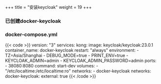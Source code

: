 +++
title = "安装keycloak"
weight = 19
+++

### 已创建docker-keycloak
### docker-compose.yml
{{< code >}}
version: "3"
services:
  kong:
    image: keycloak/keycloak:23.0.1
    container_name: docker-keycloak
    restart: "always"
    environment:
      - TZ=Asia/Shanghai
      - DEBUG_MODE=true
      - PRINT_ENV=true
      - KEYCLOAK_ADMIN=admin
      - KEYCLOAK_ADMIN_PASSWORD=admin
    ports:
      - 38080:8080
    command: start-dev
    volumes:
      - "/etc/localtime:/etc/localtime:ro"
    networks:
      - docker-keycloak
networks:
    docker-keycloak:
        external: true
{{< /code >}}
